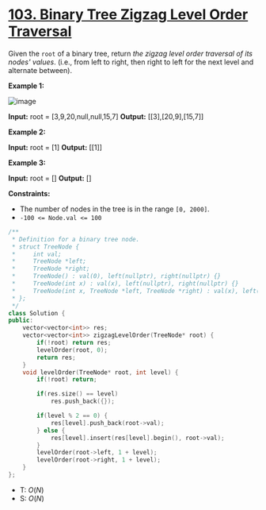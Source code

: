 # [103\. Binary Tree Zigzag Level Order Traversal](https://leetcode.com/problems/binary-tree-zigzag-level-order-traversal/)

Given the `root` of a binary tree, return _the zigzag level order traversal of its nodes' values_. (i.e., from left to right, then right to left for the next level and alternate between).

**Example 1:**

![image](https://assets.leetcode.com/uploads/2021/02/19/tree1.jpg)

**Input:** root = \[3,9,20,null,null,15,7\]
**Output:** \[\[3\],\[20,9\],\[15,7\]\]

**Example 2:**

**Input:** root = \[1\]
**Output:** \[\[1\]\]

**Example 3:**

**Input:** root = \[\]
**Output:** \[\]

**Constraints:**

- The number of nodes in the tree is in the range `[0, 2000]`.
- `-100 <= Node.val <= 100`

```cpp
/**
 * Definition for a binary tree node.
 * struct TreeNode {
 *     int val;
 *     TreeNode *left;
 *     TreeNode *right;
 *     TreeNode() : val(0), left(nullptr), right(nullptr) {}
 *     TreeNode(int x) : val(x), left(nullptr), right(nullptr) {}
 *     TreeNode(int x, TreeNode *left, TreeNode *right) : val(x), left(left), right(right) {}
 * };
 */
class Solution {
public:
    vector<vector<int>> res;
    vector<vector<int>> zigzagLevelOrder(TreeNode* root) {
        if(!root) return res;
        levelOrder(root, 0);
        return res;
    }
    void levelOrder(TreeNode* root, int level) {
        if(!root) return;

        if(res.size() == level)
            res.push_back({});

        if(level % 2 == 0) {
            res[level].push_back(root->val);
        } else {
            res[level].insert(res[level].begin(), root->val);
        }
        levelOrder(root->left, 1 + level);
        levelOrder(root->right, 1 + level);
    }
};
```

- T: $O(N)$
- S: $O(N)$
